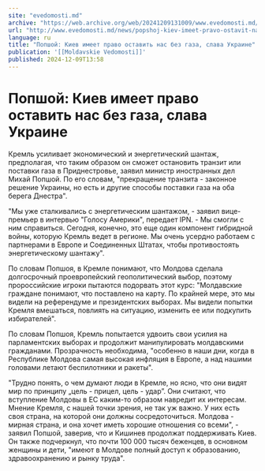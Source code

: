 ```yaml
---
site: "evedomosti.md"
archive: "https://web.archive.org/web/20241209131009/www.evedomosti.md/news/popshoj-kiev-imeet-pravo-ostavit-nas-bez-gaza-slava-ukraine"
url: "http://www.evedomosti.md/news/popshoj-kiev-imeet-pravo-ostavit-nas-bez-gaza-slava-ukraine"
language: ru
title: "Попшой: Киев имеет право оставить нас без газа, слава Украине"
publication: '[[Moldavskie Vedomosti]]'
published: 2024-12-09T13:58
---
```


# Попшой: Киев имеет право оставить нас без газа, слава Украине

Кремль усиливает экономический и энергетический шантаж, предполагая, что таким образом он сможет остановить транзит или поставки газа в Приднестровье, заявил министр иностранных дел Михай Попшой. По его словам, "прекращение транзита - законное решение Украины, но есть и другие способы поставки газа на оба берега Днестра".

"Мы уже сталкивались с энергетическим шантажом, - заявил вице-премьер в интервью "Голосу Америки", передает IPN. - Мы смогли с ним справиться. Сегодня, конечно, это еще один компонент гибридной войны, которую Кремль ведет в регионе. Мы очень усердно работаем с партнерами в Европе и Соединенных Штатах, чтобы противостоять энергетическому шантажу".

По словам Попшоя, в Кремле понимают, что Молдова сделала долгосрочный проевропейский геополитический выбор, поэтому пророссийские игроки пытаются подорвать этот курс: "Молдавские граждане понимают, что поставлено на карту. По крайней мере, это мы видели на референдуме и президентских выборах. Мы видели попытки Кремля вмешаться, повлиять на ситуацию, изменить ее или подкупить избирателей".

По словам Попшоя, Кремль попытается удвоить свои усилия на парламентских выборах и продолжит манипулировать молдавскими гражданами. Прозрачность необходима, "особенно в наши дни, когда в Республике Молдова самая высокая инфляция в Европе, а над нашими головами летают беспилотники и ракеты".

"Трудно понять, о чем думают люди в Кремле, но ясно, что они видят мир по принципу „цель - прицел, цель - удар”. Они считают, что вступление Молдовы в ЕС каким-то образом навредит их интересам. Мнение Кремля, с нашей точки зрения, не так уж важно. У них есть своя страна, на которой они должны сосредоточиться. Молдова - мирная страна, и она хочет иметь хорошие отношения со всеми", - заявил Попшой, заверив, что и Кишинев продолжат поддерживать Киев. Он также подчеркнул, что почти 100 000 тысяч беженцев, в основном женщины и дети, "имеют в Молдове полный доступ к образованию, здравоохранению и рынку труда".